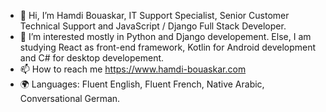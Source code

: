 - 👋 Hi, I’m Hamdi Bouaskar, IT Support Specialist, Senior Customer Technical Support and JavaScript / Django Full Stack Developer.
- 👀 I’m interested mostly in Python and Django developement. Else, I am studying React as front-end framework, Kotlin for Android development and C# for desktop developement. 
- 📫 How to reach me https://www.hamdi-bouaskar.com
- 🌍 Languages: Fluent English, Fluent French, Native Arabic, Conversational German.
<!---
IT-Support-L2/IT-Support-L2 is a ✨ special ✨ repository because its `README.md` (this file) appears on your GitHub profile.
You can click the Preview link to take a look at your changes.
--->
